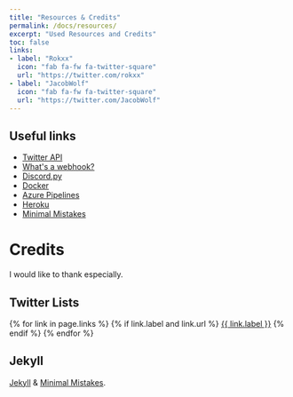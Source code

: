 ```yaml
---
title: "Resources & Credits"
permalink: /docs/resources/
excerpt: "Used Resources and Credits"
toc: false
links:
- label: "Rokxx"
  icon: "fab fa-fw fa-twitter-square"
  url: "https://twitter.com/rokxx"
- label: "JacobWolf"
  icon: "fab fa-fw fa-twitter-square"
  url: "https://twitter.com/JacobWolf"
---
```


## Useful links
* [Twitter API](https://developer.twitter.com/en/apps)
* [What's a webhook?](https://support.discordapp.com/hc/en-us/articles/228383668-Intro-to-Webhooks)
* [Discord.py](https://discordpy.readthedocs.io/en/rewrite/api.html#webhook-support)
* [Docker](https://docs.docker.com/engine/reference/run/)
* [Azure Pipelines](https://docs.microsoft.com/en-us/azure/devops/pipelines/get-started/)
* [Heroku](https://devcenter.heroku.com/articles/heroku-button)
* [Minimal Mistakes](https://mmistakes.github.io/minimal-mistakes/docs/quick-start-guide/)

# Credits
I would like to thank especially.

## Twitter Lists
{% for link in page.links %}
{% if link.label and link.url %}
<a href="{{ link.url }}" rel="nofollow noopener noreferrer"><i class="{{ link.icon | default: 'fas fa-link' }}" aria-hidden="true"></i> {{ link.label }}</a>
{% endif %}
{% endfor %}

## Jekyll
<a href="https://jekyllrb.com" rel="nofollow">Jekyll</a> &amp; <a href="https://mademistakes.com/work/minimal-mistakes-jekyll-theme/" rel="nofollow">Minimal Mistakes</a>.
